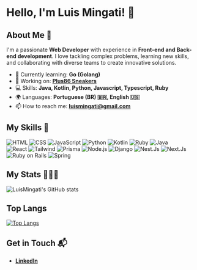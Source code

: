 # Hello, I'm Luis Mingati! 👋

## About Me 🚀

I'm a passionate **Web Developer** with experience in **Front-end and Back-end development**. I love tackling complex problems, learning new skills, and collaborating with diverse teams to create innovative solutions.

- 🌱 Currently learning: **Go (Golang)**
- 🔭 Working on: **[Plus86 Sneakers](https://github.com/luismingati/plus86-sneakers)**
- 💻 Skills: **Java, Kotlin, Python, Javascript, Typescript, Ruby**
- 🌍 Languages: **Portuguese (BR) 🇧🇷, English 🇺🇸**
- 📫 How to reach me: **luismingati@gmail.com**

## My Skills 🧠

![HTML](https://img.shields.io/badge/-HTML-E34F26?style=flat-square&logo=html5&logoColor=white)
![CSS](https://img.shields.io/badge/-CSS-1572B6?style=flat-square&logo=css3&logoColor=white)
![JavaScript](https://img.shields.io/badge/-JavaScript-F7DF1E?style=flat-square&logo=javascript&logoColor=black)
![Python](https://img.shields.io/badge/Python-FFD43B?style=for-the-badge&logo=python&logoColor=blue)
![Kotlin](https://img.shields.io/badge/kotlin-%237F52FF.svg?style=for-the-badge&logo=kotlin&logoColor=white)
![Ruby](https://img.shields.io/badge/Ruby-CC342D?style=for-the-badge&logo=ruby&logoColor=white)
![Java](https://img.shields.io/badge/java-%23ED8B00.svg?style=for-the-badge&logo=openjdk&logoColor=white)
<br>
![React](https://img.shields.io/badge/-React-61DAFB?style=flat-square&logo=react&logoColor=black)
![Tailwind](https://img.shields.io/badge/Tailwind_CSS-38B2AC?style=for-the-badge&logo=tailwind-css&logoColor=white)
![Prisma](https://img.shields.io/badge/Prisma-3982CE?style=for-the-badge&logo=Prisma&logoColor=white)
![Node.js](https://img.shields.io/badge/-Node.js-339933?style=flat-square&logo=node.js&logoColor=white)
![Django](https://img.shields.io/badge/Django-092E20?style=for-the-badge&logo=django&logoColor=green)
![Nest.Js](https://img.shields.io/badge/nestjs-E0234E?style=for-the-badge&logo=nestjs&logoColor=white)
![Next.Js](https://img.shields.io/badge/next%20js-000000?style=for-the-badge&logo=nextdotjs&logoColor=white)
![Ruby on Rails](https://img.shields.io/badge/Ruby_on_Rails-CC0000?style=for-the-badge&logo=ruby-on-rails&logoColor=white)
![Spring](https://img.shields.io/badge/Spring-6DB33F?style=for-the-badge&logo=spring&logoColor=white)

## My Stats 🧑🏻‍💻
![LuisMingati's GitHub stats](https://github-readme-stats.vercel.app/api?username=luismingati&show_icons=true&theme=dark)

## Top Langs 
[![Top Langs](https://github-readme-stats.vercel.app/api/top-langs/?username=luismingati&hide_progress=true)](https://github.com/anuraghazra/github-readme-stats)

## Get in Touch 📬

- **[LinkedIn](https://www.linkedin.com/in/luismingati)**

